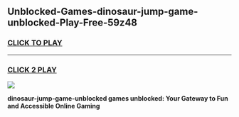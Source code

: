
## Unblocked-Games-dinosaur-jump-game-unblocked-Play-Free-59z48
<h3>
<a href="https://premium76.site?title=dinosaur-jump-game-unblocked&ref=20A">CLICK TO PLAY</a></h3>
<hr>

<h3>
<a href="https://premium76.site?title=dinosaur-jump-game-unblocked&ref=20A">CLICK 2 PLAY</a>
  
</h3>

<a href="https://premium76.site?title=dinosaur-jump-game-unblocked&ref=20A"><img src="https://clearcache.store/games.png"></a>


**dinosaur-jump-game-unblocked games unblocked: Your Gateway to Fun and Accessible Online Gaming**
